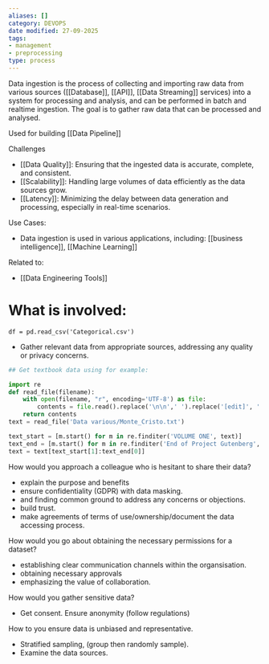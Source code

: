 ```yaml
---
aliases: []
category: DEVOPS
date modified: 27-09-2025
tags:
- management
- preprocessing
type: process
---
```

Data ingestion is the process of collecting and importing raw data from various sources ([[Database]], [[API]], [[Data Streaming]] services) into a system for processing and analysis, and can be performed in batch and realtime ingestion. The goal is to gather raw data that can be processed and analysed.

Used for building [[Data Pipeline]]

Challenges
- [[Data Quality]]: Ensuring that the ingested data is accurate, complete, and consistent.
- [[Scalability]]: Handling large volumes of data efficiently as the data sources grow.
- [[Latency]]: Minimizing the delay between data generation and processing, especially in real-time scenarios.

Use Cases:
- Data ingestion is used in various applications, including: [[business intelligence]], [[Machine Learning]]

Related to:
- [[Data Engineering Tools]]
# What is involved:

`df = pd.read_csv('Categorical.csv')`

- Gather relevant data from appropriate sources, addressing any quality or privacy concerns.

```python
## Get textbook data using for example:

import re
def read_file(filename):
    with open(filename, "r", encoding='UTF-8') as file:
        contents = file.read().replace('\n\n',' ').replace('[edit]', '').replace('\ufeff', '').replace('\n', ' ').replace('\u3000', ' ')
    return contents
text = read_file('Data various/Monte_Cristo.txt')

text_start = [m.start() for m in re.finditer('VOLUME ONE', text)]
text_end = [m.start() for m in re.finditer('End of Project Gutenberg', text)]
text = text[text_start[1]:text_end[0]]
```

How would you approach a colleague who is hesitant to share their data?
- explain the purpose and benefits
- ensure confidentiality (GDPR) with data masking.
- and finding common ground to address any concerns or objections.
- build trust.
- make agreements of terms of use/ownership/document the data accessing process.

How would you go about obtaining the necessary permissions for a dataset?
- establishing clear communication channels within the organsisation.
- obtaining necessary approvals
- emphasizing the value of collaboration.

How would you gather sensitive data?
- Get consent. Ensure anonymity (follow regulations)

How to you ensure data is unbiased and representative.
- Stratified sampling, (group then randomly sample).
- Examine the data sources.